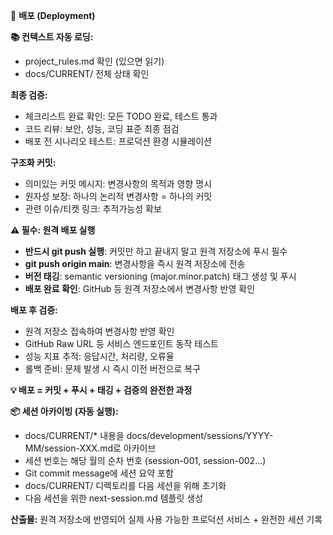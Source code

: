 🚀 **배포 (Deployment)**

**📚 컨텍스트 자동 로딩:**
- project_rules.md 확인 (있으면 읽기)
- docs/CURRENT/ 전체 상태 확인

**최종 검증:**
- 체크리스트 완료 확인: 모든 TODO 완료, 테스트 통과
- 코드 리뷰: 보안, 성능, 코딩 표준 최종 점검
- 배포 전 시나리오 테스트: 프로덕션 환경 시뮬레이션

**구조화 커밋:**
- 의미있는 커밋 메시지: 변경사항의 목적과 영향 명시
- 원자성 보장: 하나의 논리적 변경사항 = 하나의 커밋
- 관련 이슈/티켓 링크: 추적가능성 확보

**⚠️ 필수: 원격 배포 실행**
- **반드시 git push 실행**: 커밋만 하고 끝내지 말고 원격 저장소에 푸시 필수
- **git push origin main**: 변경사항을 즉시 원격 저장소에 전송
- **버전 태깅**: semantic versioning (major.minor.patch) 태그 생성 및 푸시
- **배포 완료 확인**: GitHub 등 원격 저장소에서 변경사항 반영 확인

**배포 후 검증:**
- 원격 저장소 접속하여 변경사항 반영 확인
- GitHub Raw URL 등 서비스 엔드포인트 동작 테스트
- 성능 지표 추적: 응답시간, 처리량, 오류율
- 롤백 준비: 문제 발생 시 즉시 이전 버전으로 복구

**💡 배포 = 커밋 + 푸시 + 태깅 + 검증의 완전한 과정**

**📦 세션 아카이빙 (자동 실행):**
- docs/CURRENT/* 내용을 docs/development/sessions/YYYY-MM/session-XXX.md로 아카이브
- 세션 번호는 해당 월의 순차 번호 (session-001, session-002...)
- Git commit message에 세션 요약 포함
- docs/CURRENT/ 디렉토리를 다음 세션을 위해 초기화
- 다음 세션을 위한 next-session.md 템플릿 생성

**산출물:** 원격 저장소에 반영되어 실제 사용 가능한 프로덕션 서비스 + 완전한 세션 기록